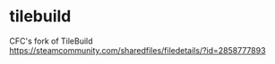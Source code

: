 # tilebuild
CFC's fork of TileBuild https://steamcommunity.com/sharedfiles/filedetails/?id=2858777893
